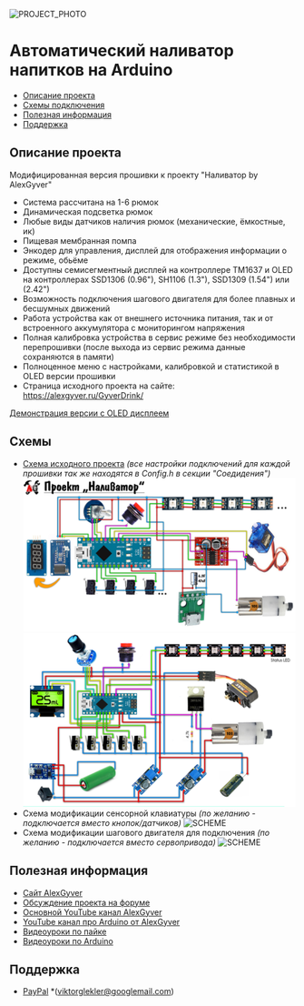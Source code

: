 ![PROJECT_PHOTO](https://github.com/VICLER/GyverDrink/blob/master/proj_img.jpg)
# Автоматический наливатор напитков на Arduino
* [Описание проекта](#chapter-0)
* [Схемы подключения](#chapter-1)
* [Полезная информация](#chapter-2)
* [Поддержка](#chapter-3)

<a id="chapter-0"></a>
## Описание проекта
Модифицированная версия прошивки к проекту "Наливатор by AlexGyver"
- Система рассчитана на 1-6 рюмок
- Динамическая подсветка рюмок
- Любые виды датчиков наличия рюмок (механические, ёмкостные, ик)
- Пищевая мембранная помпа
- Энкодер для управления, дисплей для отображения информации о режиме, обьёме
- Доступны семисегментный дисплей на контроллере TM1637 и OLED на контроллерах SSD1306 (0.96"), SH1106 (1.3"), SSD1309 (1.54") или  (2.42")
- Возможность подключения шагового двигателя для более плавных и бесшумных движений
- Работа устройства как от внешнего источника питания, так и от встроенного аккумулятора с мониторингом напряжения
- Полная калибровка устройства в сервис режиме без необходимости перепрошивки (после выхода из сервис режима данные сохраняются в памяти)
- Полноценное меню с настройками, калибровкой и статистикой в OLED версии прошивки
- Страница исходного проекта на сайте: https://alexgyver.ru/GyverDrink/

[Демонстрация версии с OLED дисплеем](https://youtu.be/Gz3xwlsXfk0)

<a id="chapter-1"></a>
## Схемы
- [Схема исходного проекта](https://github.com/AlexGyver/GyverDrink) *(все настройки подключений для каждой прошивки так же находятся в Config.h в секции "Соедидения")*
![SCHEME](https://github.com/AlexGyver/GyverDrink/blob/master/schemes/scheme1.jpg)
![SCHEME](https://github.com/AlexGyver/GyverDrink/blob/master/schemes/scheme2.jpg)
- Схема модификации сенсорной клавиатуры *(по желанию - подключается вместо кнопок/датчиков)*
![SCHEME](https://github.com/VICLER/GyverDrink/blob/master/schemes/TTP229_configuration.jpg)
- Схема модификации шагового двигателя для подключения *(по желанию - подключается вместо сервопривода)*
![SCHEME](https://github.com/VICLER/GyverDrink/blob/master/schemes/StepMot_connection.jpg)

<a id="chapter-2"></a>
## Полезная информация
* [Сайт AlexGyver](http://alexgyver.ru/)
* [Обсуждение проекта на форуме](https://community.alexgyver.ru/threads/nalivator-obsuzhdenie-proekta.1880/)
* [Основной YouTube канал AlexGyver](https://www.youtube.com/channel/UCgtAOyEQdAyjvm9ATCi_Aig?sub_confirmation=1)
* [YouTube канал про Arduino от AlexGyver](https://www.youtube.com/channel/UC4axiS76D784-ofoTdo5zOA?sub_confirmation=1)
* [Видеоуроки по пайке](https://www.youtube.com/playlist?list=PLOT_HeyBraBuMIwfSYu7kCKXxQGsUKcqR)
* [Видеоуроки по Arduino](http://alexgyver.ru/arduino_lessons/)

<a id="chapter-3"></a>
## Поддержка
* [PayPal](http://paypal.me/vicler) *(viktorglekler@googlemail.com)
